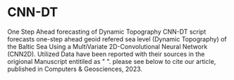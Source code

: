 # CNN-DT
One Step Ahead forecasting of Dynamic Topography 
CNN-DT script forecasts one-step ahead geoid refered sea level (Dynamic Topography) of the Baltic Sea
Using a MultiVariate 2D-Convolutional Neural Network (CNN2D).
Utilized Data have been reported with their sources in the origional Manuscript entitiled as " ".
please see below to cite our article, published in Computers & Geosciences, 2023.
